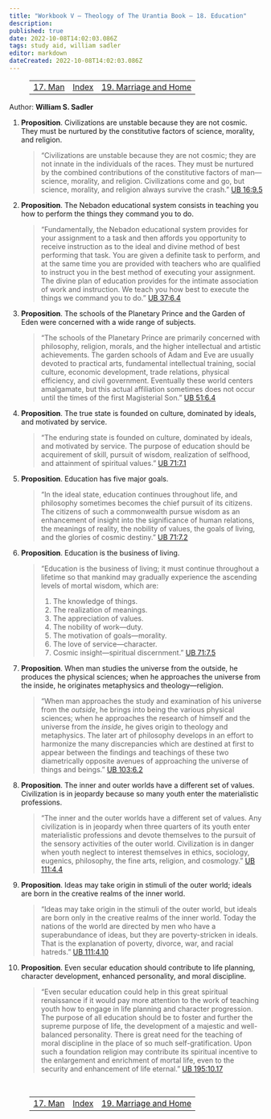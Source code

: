 ```yaml
---
title: "Workbook V — Theology of The Urantia Book — 18. Education"
description: 
published: true
date: 2022-10-08T14:02:03.086Z
tags: study aid, william sadler
editor: markdown
dateCreated: 2022-10-08T14:02:03.086Z
---
```


<figure class="table chapter-navigator">
	<table>
		<tbody>
		<tr>
			<td><a href="/en/article/William_S_Sadler/Workbook_5_Theology/17">17. Man</a></td>
			<td><a href="/en/article/William_S_Sadler/Workbook_5_Theology/Index">Index</a></td>
			<td><a href="/en/article/William_S_Sadler/Workbook_5_Theology/19">19. Marriage and Home</a></td>
		</tr>
		</tbody>
	</table>
</figure>

Author: **William S. Sadler**

1. **Proposition**. Civilizations are unstable because they are not cosmic. They must be nurtured by the constitutive factors of science, morality, and religion.
	> “Civilizations are unstable because they are not cosmic; they are not innate in the individuals of the races. They must be nurtured by the combined contributions of the constitutive factors of man—science, morality, and religion. Civilizations come and go, but science, morality, and religion always survive the crash.” [UB 16:9.5](/en/The_Urantia_Book/16#p9_5)

2. **Proposition**. The Nebadon educational system consists in teaching you how to perform the things they command you to do.
	> “Fundamentally, the Nebadon educational system provides for your assignment to a task and then affords you opportunity to receive instruction as to the ideal and divine method of best performing that task. You are given a definite task to perform, and at the same time you are provided with teachers who are qualified to instruct you in the best method of executing your assignment. The divine plan of education provides for the intimate association of work and instruction. We teach you how best to execute the things we command you to do.” [UB 37:6.4](/en/The_Urantia_Book/37#p6_4)

3. **Proposition**. The schools of the Planetary Prince and the Garden of Eden were concerned with a wide range of subjects.
	> “The schools of the Planetary Prince are primarily concerned with philosophy, religion, morals, and the higher intellectual and artistic achievements. The garden schools of Adam and Eve are usually devoted to practical arts, fundamental intellectual training, social culture, economic development, trade relations, physical efficiency, and civil government. Eventually these world centers amalgamate, but this actual affiliation sometimes does not occur until the times of the first Magisterial Son.” [UB 51:6.4](/en/The_Urantia_Book/51#p6_4)

4. **Proposition**. The true state is founded on culture, dominated by ideals, and motivated by service.
	> “The enduring state is founded on culture, dominated by ideals, and motivated by service. The purpose of education should be acquirement of skill, pursuit of wisdom, realization of selfhood, and attainment of spiritual values.” [UB 71:7.1](/en/The_Urantia_Book/71#p7_1)

5. **Proposition**. Education has five major goals.
	> “In the ideal state, education continues throughout life, and philosophy sometimes becomes the chief pursuit of its citizens. The citizens of such a commonwealth pursue wisdom as an enhancement of insight into the significance of human relations, the meanings of reality, the nobility of values, the goals of living, and the glories of cosmic destiny.” [UB 71:7.2](/en/The_Urantia_Book/71#p7_2)

6. **Proposition**. Education is the business of living.
	> “Education is the business of living; it must continue throughout a lifetime so that mankind may gradually experience the ascending levels of mortal wisdom, which are:
	> 
	> 1. The knowledge of things.
	> 2. The realization of meanings.
	> 3. The appreciation of values.
	> 4. The nobility of work—duty.
	> 5. The motivation of goals—morality.
	> 6. The love of service—character.
	> 7. Cosmic insight—spiritual discernment.” [UB 71:7.5](/en/The_Urantia_Book/71#p7_5)

7. **Proposition**. When man studies the universe from the outside, he produces the physical sciences; when he approaches the universe from the inside, he originates metaphysics and theology—religion.
	> “When man approaches the study and examination of his universe from the _outside_, he brings into being the various physical sciences; when he approaches the research of himself and the universe from the _inside_, he gives origin to theology and metaphysics. The later art of philosophy develops in an effort to harmonize the many discrepancies which are destined at first to appear between the findings and teachings of these two diametrically opposite avenues of approaching the universe of things and beings.” [UB 103:6.2](/en/The_Urantia_Book/103#p6_2)

8. **Proposition**. The inner and outer worlds have a different set of values. Civilization is in jeopardy because so many youth enter the materialistic professions.
	> “The inner and the outer worlds have a different set of values. Any civilization is in jeopardy when three quarters of its youth enter materialistic professions and devote themselves to the pursuit of the sensory activities of the outer world. Civilization is in danger when youth neglect to interest themselves in ethics, sociology, eugenics, philosophy, the fine arts, religion, and cosmology.” [UB 111:4.4](/en/The_Urantia_Book/111#p4_4)

9. **Proposition**. Ideas may take origin in stimuli of the outer world; ideals are born in the creative realms of the inner world.
	> “Ideas may take origin in the stimuli of the outer world, but ideals are born only in the creative realms of the inner world. Today the nations of the world are directed by men who have a superabundance of ideas, but they are poverty-stricken in ideals. That is the explanation of poverty, divorce, war, and racial hatreds.” [UB 111:4.10](/en/The_Urantia_Book/111#p4_10)

10. **Proposition**. Even secular education should contribute to life planning, character development, enhanced personality, and moral discipline.
	> “Even secular education could help in this great spiritual renaissance if it would pay more attention to the work of teaching youth how to engage in life planning and character progression. The purpose of all education should be to foster and further the supreme purpose of life, the development of a majestic and well-balanced personality. There is great need for the teaching of moral discipline in the place of so much self-gratification. Upon such a foundation religion may contribute its spiritual incentive to the enlargement and enrichment of mortal life, even to the security and enhancement of life eternal.” [UB 195:10.17](/en/The_Urantia_Book/195#p10_17)


<br>

<figure class="table chapter-navigator">
	<table>
		<tbody>
		<tr>
			<td><a href="/en/article/William_S_Sadler/Workbook_5_Theology/17">17. Man</a></td>
			<td><a href="/en/article/William_S_Sadler/Workbook_5_Theology/Index">Index</a></td>
			<td><a href="/en/article/William_S_Sadler/Workbook_5_Theology/19">19. Marriage and Home</a></td>
		</tr>
		</tbody>
	</table>
</figure>